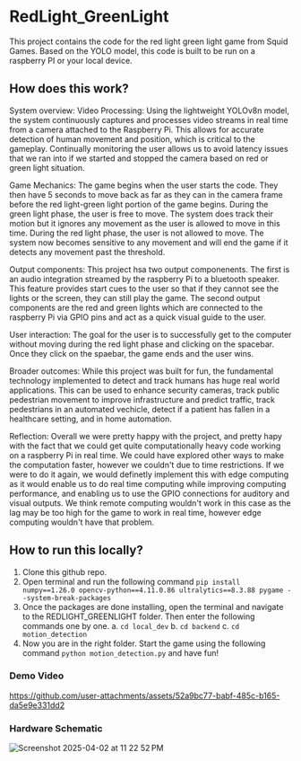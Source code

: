
# RedLight_GreenLight

This project contains the code for the red light green light game from Squid Games. Based on the YOLO model, this code is built to be run on a raspberry PI or your local device.

## How does this work?
System overview:
   Video Processing: Using the lightweight YOLOv8n model, the system continuously captures and processes video streams in real time from a camera attached to the Raspberry Pi. This allows for accurate detection of human movement and position, which is critical to the gameplay. Continually monitoring the user allows us to avoid latency issues that we ran into if we started and stopped the camera based on red or green light situation.

   Game Mechanics: The game begins when the user starts the code. They then have 5 seconds to move back as far as they can in the camera frame before the red light-green light portion of the game begins. During the green light phase, the user is free to move. The system does track their motion but it ignores any movement as the user is allowed to move in this time. During the red light phase, the user is not allowed to move. The system now becomes sensitive to any movement and will end the game if it detects any movement past the threshold.

   Output components: This project hsa two output componenents. The first is an audio integration streamed by the raspberry Pi to a bluetooth speaker. This feature provides start cues to the user so that if they cannot see the lights or the screen, they can still play the game. The second output components are the red and green lights which are connected to the raspberry Pi via GPIO pins and act as a quick visual guide to the user.

   User interaction: The goal for the user is to successfully get to the computer without moving during the red light phase and clicking on the spacebar. Once they click on the spaebar, the game ends and the user wins. 

   Broader outcomes: While this project was built for fun, the fundamental technology implemented to detect and track humans has huge real world applications. This can be used to enhance security cameras, track public pedestrian movement to improve infrastructure and predict traffic, track pedestrians in an automated vechicle, detect if a patient has fallen in a healthcare setting, and in home automation.

   Reflection: Overall we were pretty happy with the project, and pretty hapy with the fact that we could get quite computationally heavy code working on a raspberry Pi in real time. We could have explored other ways to make the computation faster, however we couldn't due to time restrictions. If we were to do it again, we would definetly implement this with edge computing as it would enable us to do real time computing while improving computing performance, and enabling us to use the GPIO connections for auditory and visual outputs. We think remote computing wouldn't work in this case as the lag may be too high for the game to work in real time, however edge computing wouldn't have that problem.

## How to run this locally?

1. Clone this github repo.
2. Open terminal and run the following command `pip install numpy==1.26.0 opencv-python==4.11.0.86 ultralytics==8.3.88 pygame --system-break-packages`
3. Once the packages are done installing, open the terminal and navigate to the REDLIGHT_GREENLIGHT folder. Then enter the following commands one by one.
   a. `cd local_dev`
   b. `cd backend`
   c. `cd motion_detection`
4. Now you are in the right folder. Start the game using the following command `python motion_detection.py` and have fun!

### Demo Video

https://github.com/user-attachments/assets/52a9bc77-babf-485c-b165-da5e9e331dd2

### Hardware Schematic
![Screenshot 2025-04-02 at 11 22 52 PM](https://github.com/user-attachments/assets/80bccf1c-a986-430a-accd-d78733c23369)

